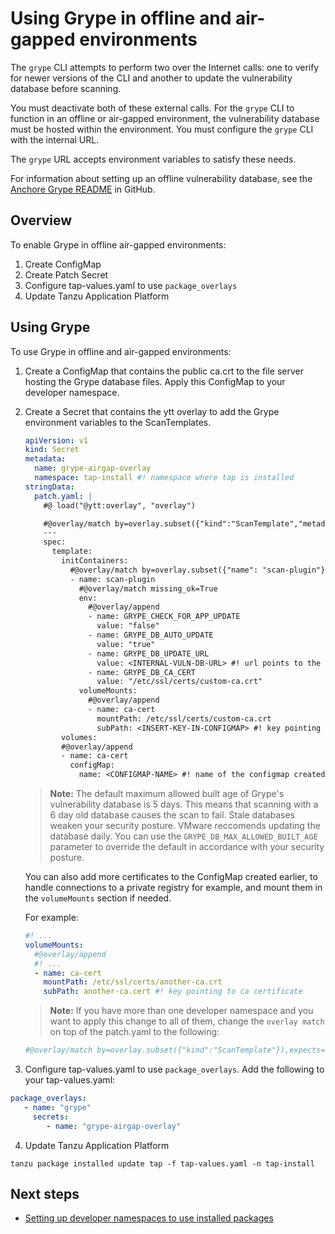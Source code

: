 # Using Grype in offline and air-gapped environments

The `grype` CLI attempts to perform two over the Internet calls: one to verify for newer versions of the CLI and another to update the vulnerability database before scanning.

You must deactivate both of these external calls. For the `grype` CLI to function in an offline or air-gapped environment, the vulnerability database must be hosted within the environment. You must configure the `grype` CLI with the internal URL.

The `grype` URL accepts environment variables to satisfy these needs.

For information about setting up an offline vulnerability database, see the [Anchore Grype README](https://github.com/anchore/grype#offline-and-air-gapped-environments) in GitHub.

## <a id="overview"></a> Overview

To enable Grype in offline air-gapped environments:

1. Create ConfigMap
2. Create Patch Secret
3. Configure tap-values.yaml to use `package_overlays`
4. Update Tanzu Application Platform

## <a id="use-grype"></a> Using Grype

To use Grype in offline and air-gapped environments:

1. Create a ConfigMap that contains the public ca.crt to the file server hosting the Grype database files. Apply this ConfigMap to your developer namespace.

2. Create a Secret that contains the ytt overlay to add the Grype environment variables to the ScanTemplates.

    ```yaml
    apiVersion: v1
    kind: Secret
    metadata:
      name: grype-airgap-overlay
      namespace: tap-install #! namespace where tap is installed
    stringData:
      patch.yaml: |
        #@ load("@ytt:overlay", "overlay")

        #@overlay/match by=overlay.subset({"kind":"ScanTemplate","metadata":{"namespace":"<DEV-NAMESPACE>"}}),expects="1+" #! developer namespace you are using
        ---
        spec:
          template:
            initContainers:
              #@overlay/match by=overlay.subset({"name": "scan-plugin"}), expects="1+"
              - name: scan-plugin
                #@overlay/match missing_ok=True
                env:
                  #@overlay/append
                  - name: GRYPE_CHECK_FOR_APP_UPDATE
                    value: "false"
                  - name: GRYPE_DB_AUTO_UPDATE
                    value: "true"
                  - name: GRYPE_DB_UPDATE_URL
                    value: <INTERNAL-VULN-DB-URL> #! url points to the internal file server
                  - name: GRYPE_DB_CA_CERT
                    value: "/etc/ssl/certs/custom-ca.crt"
                volumeMounts:
                  #@overlay/append
                  - name: ca-cert
                    mountPath: /etc/ssl/certs/custom-ca.crt
                    subPath: <INSERT-KEY-IN-CONFIGMAP> #! key pointing to ca certificate
            volumes:
            #@overlay/append
            - name: ca-cert
              configMap:
                name: <CONFIGMAP-NAME> #! name of the configmap created
    ``` 
    > **Note:** The default maximum allowed built age of Grype's vulnerability database is 5 days. This means that scanning with a 6 day old database causes the scan to fail. Stale databases weaken your security posture. VMware reccomends updating the database daily. You can use the `GRYPE_DB_MAX_ALLOWED_BUILT_AGE` parameter to override the default in accordance with your security posture.

    You can also add more certificates to the ConfigMap created earlier, to handle connections to a private registry for example, and mount them in the `volumeMounts` section if needed.

    For example:

    ```yaml
    #! ...
    volumeMounts:
      #@overlay/append
      #! ...
      - name: ca-cert
        mountPath: /etc/ssl/certs/another-ca.crt
        subPath: another-ca.cert #! key pointing to ca certificate
    ```

    >**Note:** If you have more than one developer namespace and you want to apply this change to all of them, change the `overlay match` on top of the patch.yaml to the following:
      
    ```yaml
    #@overlay/match by=overlay.subset({"kind":"ScanTemplate"}),expects="1+"
    ```

3. Configure tap-values.yaml to use `package_overlays`. Add the following to your tap-values.yaml:

  ```yaml
  package_overlays:
     - name: "grype"
       secrets:
          - name: "grype-airgap-overlay"
  ```

4. Update Tanzu Application Platform

  ```console
  tanzu package installed update tap -f tap-values.yaml -n tap-install
  ```

## <a id='next-steps'></a>Next steps

- [Setting up developer namespaces to use installed packages](../set-up-namespaces.html)
